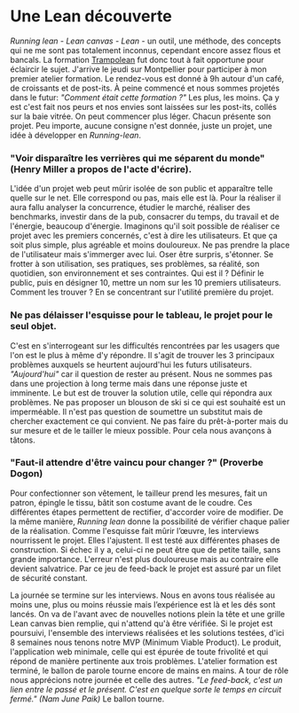 # Une Lean découverte

*Running lean - Lean canvas - Lean -* un outil, une méthode, des concepts qui ne me sont pas totalement inconnus, cependant encore assez flous et bancals. La formation [Trampolean](http://www.trampolean.fr/)  fut donc tout à fait opportune pour éclaircir le sujet. 
J'arrive le jeudi sur Montpellier pour participer à mon premier atelier formation. Le rendez-vous est  donné à 9h autour d'un café, de croissants et de post-its. À peine commencé et nous sommes projetés dans le futur: *"Comment était cette formation ?"* Les plus, les moins. Ça y est c'est fait nos peurs et nos envies sont laissées sur les post-its, collés sur la baie vitrée. On peut commencer plus léger.  Chacun présente son projet. Peu importe, aucune consigne n'est donnée, juste un projet, une idée à développer en *Running-lean*.


### "Voir disparaître les verrières qui me séparent du monde" (Henry Miller a propos de l'acte d'écrire).

L'idée d'un projet web peut mûrir isolée de son public et apparaître telle quelle sur le net. Elle correspond ou pas, mais elle est là. Pour la réaliser il aura fallu analyser la concurrence, étudier le marché, réaliser des benchmarks, investir dans de la pub, consacrer du  temps, du travail et de l'énergie, beaucoup d'énergie. Imaginons qu'il soit possible de réaliser ce projet avec les premiers concernés, c'est à dire les utilisateurs. Et que ça soit plus simple, plus agréable et moins douloureux. Ne pas prendre la place de l'utilisateur mais s'immerger avec lui. Oser être surpris, s'étonner. Se frotter à son utilisation, ses pratiques, ses problèmes, sa réalité, son quotidien, son environnement et ses contraintes. Qui est il ? Définir le public, puis en désigner 10, mettre un nom sur les 10 premiers utilisateurs. Comment les trouver ?  En se concentrant sur l'utilité première du projet. 

### Ne pas délaisser l'esquisse pour le tableau, le projet pour le seul objet.

C'est en s'interrogeant sur les difficultés rencontrées par les usagers que l'on est le plus à même d'y répondre. Il s'agit de trouver les 3 principaux problèmes auxquels se heurtent aujourd'hui les futurs utilisateurs. *"Aujourd'hui"* car il question de rester au présent.
 Nous ne sommes pas dans une projection à long terme mais dans une réponse juste et imminente. Le but est de trouver la solution utile, celle qui répondra aux problèmes. Ne pas proposer un blouson de ski si ce qui est souhaité est un imperméable. Il n'est pas question de soumettre un substitut mais de chercher exactement ce qui convient. Ne pas faire du prêt-à-porter mais du sur mesure et de le tailler le mieux possible. Pour cela nous avançons à tâtons. 
 
 ### "Faut-il attendre d'être vaincu pour changer ?" (Proverbe Dogon)
 
 Pour confectionner son vêtement, le tailleur prend les mesures, fait un patron, épingle le tissu, bâtit son costume avant de le coudre. Ces différentes étapes permettent de rectifier, d'accorder voire de modifier. De la même manière, *Running lean* donne la possibilité de vérifier chaque palier de la réalisation. Comme l'esquisse fait mûrir l’œuvre, les interviews nourrissent le projet. Elles l'ajustent. Il est testé aux différentes phases de construction. Si échec il y a, celui-ci ne peut être que de petite taille, sans grande importance. L'erreur n'est plus douloureuse mais au contraire elle devient salvatrice. Par ce jeu de feed-back le projet est assuré par un filet de sécurité constant. 
 
  La journée se termine sur les interviews. Nous en avons tous réalisée au moins une, plus ou moins réussie mais l’expérience est là et les dés sont lancés. On va de l'avant avec de nouvelles notions  plein la tête et une grille Lean canvas bien remplie, qui n'attend qu'à  être vérifiée. Si le projet est poursuivi, l'ensemble des interviews réalisées et les solutions testées, d'ici 8 semaines nous tenons notre MVP (Minimum Viable Product). Le produit, l'application web minimale, celle qui est épurée de toute frivolité et qui répond de manière pertinente aux trois problèmes. L'atelier formation est terminé, le ballon de parole tourne encore de mains en mains. A tour de rôle nous apprécions notre journée et celle des autres. *"Le feed-back, c'est un lien entre le passé et le présent. C'est en quelque sorte le temps en circuit fermé." (Nam June Paik)* Le ballon tourne.


